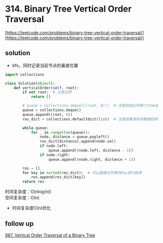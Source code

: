 # 314. Binary Tree Vertical Order Traversal
[https://leetcode.com/problems/binary-tree-vertical-order-traversal/](https://leetcode.com/problems/binary-tree-vertical-order-traversal/)


## solution

- bfs，同时记录当前节点的垂直位置

```python
import collections

class Solution(object):
    def verticalOrder(self, root):
        if not root:  # 注意边界
            return []

        # queue = collections.deque([(root, 0)])  # 注意初始化时每个item是（root, distance）的tuple
        queue = collections.deque()
        queue.append((root, 0))
        res_dict = collections.defaultdict(list)  # 注意结果保存的数据结构

        while queue:
            for _ in range(len(queue)):
                node, distance = queue.popleft()
                res_dict[distance].append(node.val)
                if node.left:
                    queue.append((node.left, distance - 1))
                if node.right:
                    queue.append((node.right, distance + 1))

        res = []
        for key in sorted(res_dict):  # 可以直接对字典的key进行排序
            res.append(res_dict[key])
        return res
```
时间复杂度：O(nlog(n)) <br>
空间复杂度：O(n)

- 时间复杂度O(n)优化


## follow up

[987. Vertical Order Traversal of a Binary Tree](../07_dfs/987.%20Vertical%20Order%20Traversal%20of%20a%20Binary%20Tree.md)
